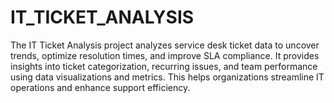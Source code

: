 # IT_TICKET_ANALYSIS
The IT Ticket Analysis project analyzes service desk ticket data to uncover trends, optimize resolution times, and improve SLA compliance. It provides insights into ticket categorization, recurring issues, and team performance using data visualizations and metrics. This helps organizations streamline IT operations and enhance support efficiency.
